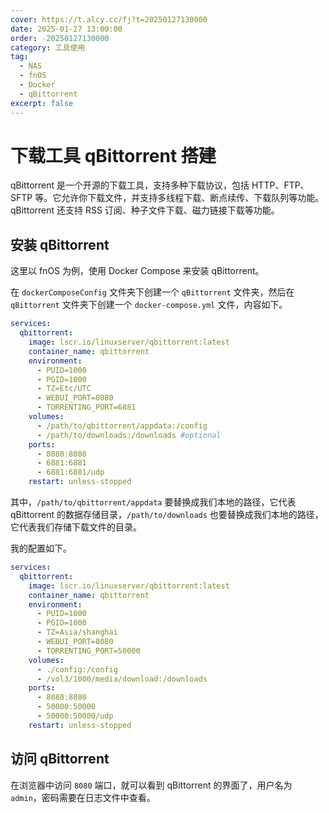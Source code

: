 ```yaml
---
cover: https://t.alcy.cc/fj?t=20250127130000
date: 2025-01-27 13:00:00
order: -20250127130000
category: 工具使用
tag:
  - NAS
  - fnOS
  - Docker
  - qBittorrent
excerpt: false
---
```


# 下载工具 qBittorrent 搭建

qBittorrent 是一个开源的下载工具，支持多种下载协议，包括 HTTP、FTP、SFTP 等。它允许你下载文件，并支持多线程下载、断点续传、下载队列等功能。qBittorrent 还支持 RSS 订阅、种子文件下载、磁力链接下载等功能。

## 安装 qBittorrent

这里以 fnOS 为例，使用 Docker Compose 来安装 qBittorrent。

在 `dockerComposeConfig` 文件夹下创建一个 `qBittorrent` 文件夹，然后在 `qBittorrent` 文件夹下创建一个 `docker-compose.yml` 文件，内容如下。

```yaml title="docker-compose.yml"
services:
  qbittorrent:
    image: lscr.io/linuxserver/qbittorrent:latest
    container_name: qbittorrent
    environment:
      - PUID=1000
      - PGID=1000
      - TZ=Etc/UTC
      - WEBUI_PORT=8080
      - TORRENTING_PORT=6881
    volumes:
      - /path/to/qbittorrent/appdata:/config
      - /path/to/downloads:/downloads #optional
    ports:
      - 8080:8080
      - 6881:6881
      - 6881:6881/udp
    restart: unless-stopped
```

其中，`/path/to/qbittorrent/appdata` 要替换成我们本地的路径，它代表 qBittorrent 的数据存储目录，`/path/to/downloads` 也要替换成我们本地的路径，它代表我们存储下载文件的目录。

我的配置如下。

```yaml title="docker-compose.yml"
services:
  qbittorrent:
    image: lscr.io/linuxserver/qbittorrent:latest
    container_name: qbittorrent
    environment:
      - PUID=1000
      - PGID=1000
      - TZ=Asia/shanghai
      - WEBUI_PORT=8080
      - TORRENTING_PORT=50000
    volumes:
      - ./config:/config
      - /vol3/1000/media/download:/downloads
    ports:
      - 8080:8080
      - 50000:50000
      - 50000:50000/udp
    restart: unless-stopped
```

## 访问 qBittorrent

在浏览器中访问 `8080` 端口，就可以看到 qBittorrent 的界面了，用户名为 `admin`，密码需要在日志文件中查看。
